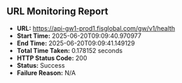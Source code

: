 ## URL Monitoring Report

- **URL:** https://api-gw1-prod1.fisglobal.com/gw/v1/health
- **Start Time:** 2025-06-20T09:09:40.970977
- **End Time:** 2025-06-20T09:09:41.149129
- **Total Time Taken:** 0.178152 seconds
- **HTTP Status Code:** 200
- **Status:** Success
- **Failure Reason:** N/A
